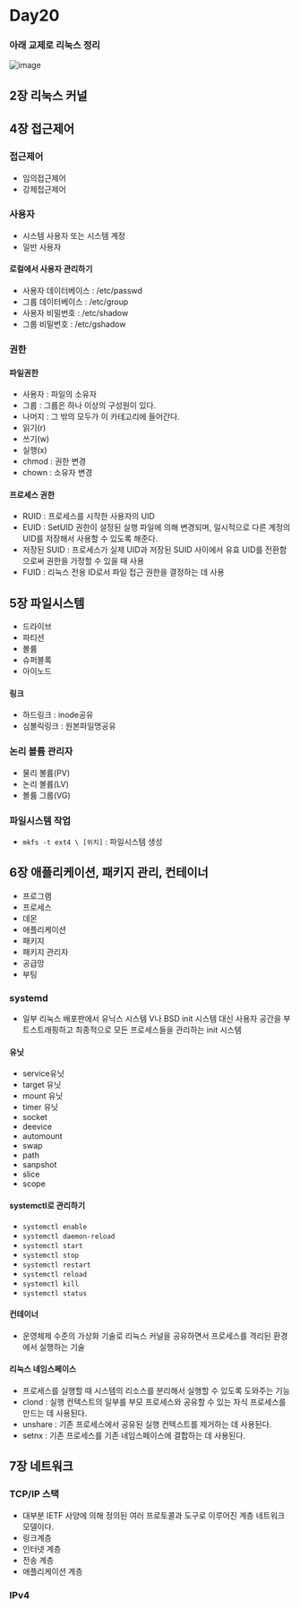 # Day20

### 아래 교제로 리눅스 정리
![image](https://github.com/JoEunSae/Metanet-Internship/assets/83803199/2801e6ed-43a7-4653-bff4-b26f2ccd0c7b)

## 2장 리눅스 커널

## 4장 접근제어

### 접근제어
- 임의접근제어
- 강제접근제어

### 사용자
- 시스템 사용자 또는 시스템 계정
- 일반 사용자

#### 로컬에서 사용자 관리하기
- 사용자 데이터베이스 : /etc/passwd
- 그룹 데이터베이스 : /etc/group
- 사용자 비밀번호 : /etc/shadow
- 그룹 비밀번호 : /etc/gshadow

### 권한

#### 파일권한
- 사용자 : 파일의 소유자
- 그룹 : 그룹은 하나 이상의 구성원이 있다.
- 나머지 : 그 밖의 모두가 이 카테고리에 들어간다.
- 읽기(r)
- 쓰기(w)
- 실행(x)
- chmod : 권한 변경
- chown : 소유자 변경

#### 프로세스 권한
- RUID : 프로세스를 시작한 사용자의 UID
- EUID : SetUID 권한이 설정된 실행 파일에 의해 변경되며, 일시적으로 다른 계정의 UID를 저장해서 사용할 수 있도록 해준다.
- 저장된 SUID : 프로세스가 실제 UID과 저장된 SUID 사이에서 유효 UID를 전환함으로써 권한을 가정할 수 있을 때 사용
- FUID : 리눅스 전용 ID로서 파일 접근 권한을 결정하는 데 사용

## 5장 파일시스템
- 드라이브
- 파티션
- 볼륨
- 슈퍼블록
- 아이노드

#### 링크
- 하드링크 : inode공유
- 심볼릭링크 : 원본파일명공유

### 논리 볼륨 관리자
- 물리 볼륨(PV)
- 논리 볼륨(LV)
- 볼륨 그룹(VG)

### 파일시스템 작업
- `mkfs -t ext4 \ [위치]` : 파일시스템 생성

## 6장 애플리케이션, 패키지 관리, 컨테이너
- 프로그램
- 프로세스
- 데몬
- 애플리케이션
- 패키지
- 패키지 관리자
- 공급망
- 부팅

### systemd
- 일부 리눅스 배포판에서 유닉스 시스템 V나 BSD init 시스템 대신 사용자 공간을 부트스트래핑하고 최종적으로 모든 프로세스들을 관리하는 init 시스템

 #### 유닛
 - service유닛
 - target 유닛 
 - mount 유닛
 - timer 유닛 
 - socket
 - deevice
 - automount
 - swap
 - path
 - sanpshot
 - slice
 - scope

#### systemctl로 관리하기
- `systemctl enable`
- `systemctl daemon-reload`
- `systemctl start`
- `systemctl stop`
- `systemctl restart`
- `systemctl reload`
- `systemctl kill`
- `systemctl status`

#### 컨테이너
- 운영체제 수준의 가상화 기술로 리눅스 커널을 공유하면서 프로세스를 격리된 환경에서 실행하는 기술

#### 리눅스 네임스페이스
- 프로세스를 실행할 때 시스템의 리소스를 분리해서 실행할 수 있도록 도와주는 기능
- clond : 실행 컨텍스트의 일부를 부모 프로세스와 공유할 수 있는 자식 프로세스를 만드는 데 사용된다.
- unshare : 기존 프로세스에서 공유된 실행 컨텍스트를 제거하는 데 사용된다.
- setnx : 기존 프로세스를 기존 네임스페이스에 결합하는 데 사용된다.

## 7장 네트워크

### TCP/IP 스택
- 대부분 IETF 사양에 의해 정의된 여러 프로토콜과 도구로 이루어진 계층 네트워크 모델이다.
- 링크계층
- 인터넷 계층
- 전송 계층
- 애플리케이션 계층

### IPv4





